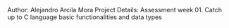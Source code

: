 Author: Alejandro Arcila Mora
Project Details: Assessment week 01. Catch up to C language basic functionalities and data types 
